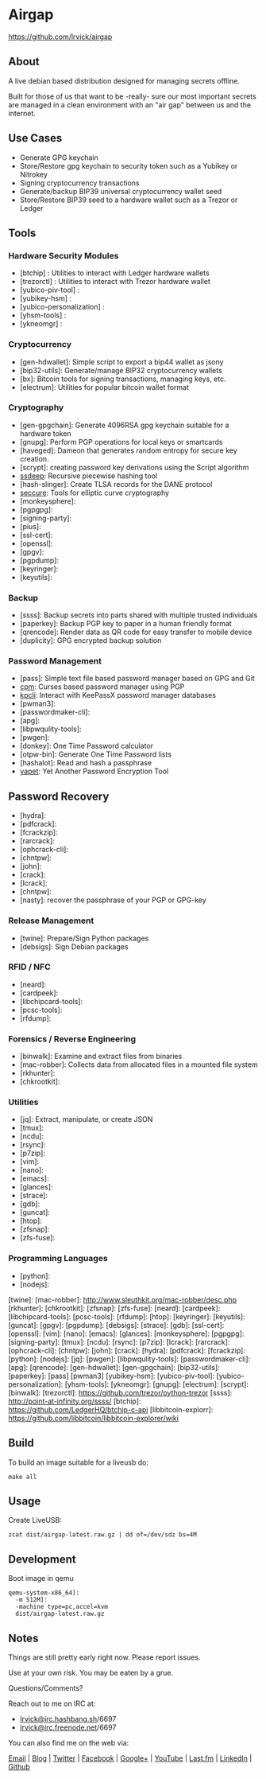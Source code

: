 # Airgap #

<https://github.com/lrvick/airgap>

## About ##

A live debian based distribution designed for managing secrets offline.

Built for those of us that want to be -really- sure our most important secrets
are managed in a clean environment with an "air gap" between us and the
internet.

## Use Cases ##
- Generate GPG keychain
- Store/Restore gpg keychain to security token such as a Yubikey or Nitrokey
- Signing cryptocurrency transactions
- Generate/backup BIP39 universal cryptocurrency wallet seed
- Store/Restore BIP39 seed to a hardware wallet such as a Trezor or Ledger

## Tools ##

### Hardware Security Modules
- [btchip] : Utilities to interact with Ledger hardware wallets
- [trezorctl] : Utilities to interact with Trezor hardware wallet
- [yubico-piv-tool] :
- [yubikey-hsm] :
- [yubico-personalization] :
- [yhsm-tools] :
- [ykneomgr] :

### Cryptocurrency
- [gen-hdwallet]: Simple script to export a bip44 wallet as jsony
- [bip32-utils]: Generate/manage BIP32 cryptocurrency wallets
- [bx]: Bitcoin tools for signing transactions, managing keys, etc.
- [electrum]: Utilities for popular bitcoin wallet format

### Cryptography
- [gen-gpgchain]: Generate 4096RSA gpg keychain suitable for a hardware token
- [gnupg]: Perform PGP operations for local keys or smartcards
- [haveged]: Dameon that generates random entropy for secure key creation.
- [scrypt]: creating password key derivations using the Script algorithm
- [ssdeep]: Recursive piecewise hashing tool
- [hash-slinger]: Create TLSA records for the DANE protocol
- [seccure]: Tools for elliptic curve cryptography
- [monkeysphere]:
- [pgpgpg]:
- [signing-party]:
- [pius]:
- [ssl-cert]:
- [openssl]:
- [gpgv]:
- [pgpdump]:
- [keyringer]:
- [keyutils]:

### Backup
- [ssss]: Backup secrets into parts shared with multiple trusted individuals
- [paperkey]: Backup PGP key to paper in a human friendly format
- [qrencode]: Render data as QR code for easy transfer to mobile device
- [duplicity]: GPG encrypted backup solution

### Password Management
- [pass]: Simple text file based password manager based on GPG and Git
- [cpm]: Curses based password manager using PGP
- [kpcli]: Interact with KeePassX password manager databases
- [pwman3]:
- [passwordmaker-cli]:
- [apg]:
- [libpwqulity-tools]:
- [pwgen]:
- [donkey]: One Time Password calculator
- [otpw-bin]: Generate One Time Password lists
- [hashalot]: Read and hash a passphrase
- [yapet]: Yet Another Password Encryption Tool

## Password Recovery
- [hydra]:
- [pdfcrack]:
- [fcrackzip]:
- [rarcrack]:
- [ophcrack-cli]:
- [chntpw]:
- [john]:
- [crack]:
- [lcrack]:
- [chntpw]:
- [nasty]: recover the passphrase of your PGP or GPG-key

### Release Management
- [twine]: Prepare/Sign Python packages
- [debsigs]: Sign Debian packages

### RFID / NFC
- [neard]:
- [cardpeek]:
- [libchipcard-tools]:
- [pcsc-tools]:
- [rfdump]:

### Forensics / Reverse Engineering
- [binwalk]: Examine and extract files from binaries
- [mac-robber]: Collects data from allocated files in a mounted file system
- [rkhunter]:
- [chkrootkit]:

### Utilities
- [jq]: Extract, manipulate, or create JSON
- [tmux]:
- [ncdu]:
- [rsync]:
- [p7zip]:
- [vim]:
- [nano]:
- [emacs]:
- [glances]:
- [strace]:
- [gdb]:
- [guncat]:
- [htop]:
- [zfsnap]:
- [zfs-fuse]:

### Programming Languages
- [python]:
- [nodejs]:

[yapet]:
[otpw-bin]:
[ssdeep]:
[hashalot]:
[kpcli]:
[donkey]:
[seccure]:
[pius]:
[cpm]:
[nasty]:
[twine]:
[mac-robber]: http://www.sleuthkit.org/mac-robber/desc.php
[rkhunter]:
[chkrootkit]:
[zfsnap]:
[zfs-fuse]:
[neard]:
[cardpeek]:
[libchipcard-tools]:
[pcsc-tools]:
[rfdump]:
[htop]:
[keyringer]:
[keyutils]:
[guncat]:
[gpgv]:
[pgpdump]:
[debsigs]:
[strace]:
[gdb]:
[ssl-cert]:
[openssl]:
[vim]:
[nano]:
[emacs]:
[glances]:
[monkeysphere]:
[pgpgpg]:
[signing-party]:
[tmux]:
[ncdu]:
[rsync]:
[p7zip]:
[lcrack]:
[rarcrack]:
[ophcrack-cli]:
[chntpw]:
[john]:
[crack]:
[hydra]:
[pdfcrack]:
[fcrackzip]:
[python]:
[nodejs]:
[jq]:
[pwgen]:
[libpwqulity-tools]:
[passwordmaker-cli]:
[apg]:
[qrencode]:
[gen-hdwallet]:
[gen-gpgchain]:
[bip32-utils]:
[paperkey]:
[pass]
[pwman3]
[yubikey-hsm]:
[yubico-piv-tool]:
[yubico-personalization]:
[yhsm-tools]:
[ykneomgr]:
[gnupg]:
[electrum]:
[scrypt]:
[binwalk]:
[trezorctl]: https://github.com/trezor/python-trezor
[ssss]: http://point-at-infinity.org/ssss/
[btchip]: https://github.com/LedgerHQ/btchip-c-api
[libbitcoin-explorr]: https://github.com/libbitcoin/libbitcoin-explorer/wiki

## Build ##

To build an image suitable for a liveusb do:

```
make all
```
## Usage ##

Create LiveUSB:
```
zcat dist/airgap-latest.raw.gz | dd of=/dev/sdz bs=4M
```

## Development ##

Boot image in qemu
```
qemu-system-x86_64]:
  -m 512M]:
  -machine type=pc,accel=kvm
  dist/airgap-latest.raw.gz
```

## Notes ##

  Things are still pretty early right now. Please report issues.

  Use at your own risk. You may be eaten by a grue.

  Questions/Comments?

  Reach out to me on IRC at:
  - lrvick@irc.hashbang.sh/6697
  - lrvick@irc.freenode.net/6697

  You can also find me on the web via:

  [Email](mailto://lance@lrvick.net) |
  [Blog](http://lrvick.net) |
  [Twitter](http://twitter.com/lrvick) |
  [Facebook](http://facebook.com/lrvick) |
  [Google+](http://plus.google.com/109278148620470841006) |
  [YouTube](http://youtube.com/lrvick) |
  [Last.fm](http://last.fm/user/lrvick) |
  [LinkedIn](http://linkedin.com/in/lrvick) |
  [Github](http://github.com/lrvick/)
